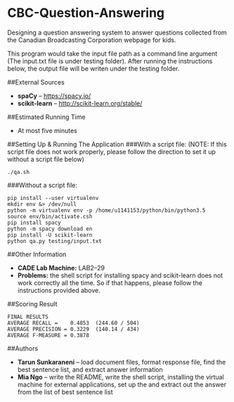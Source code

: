 # CBC-Question-Answering
Designing a question answering system to answer questions collected from the Canadian Broadcasting Corporation webpage for kids.

This program would take the input file path as a command line argument (The input.txt file is under testing folder). After running the instructions below, the output file will be writen under the testing folder.

##External Sources
* **spaCy** – https://spacy.io/
* **scikit-learn** – http://scikit-learn.org/stable/

##Estimated Running Time
* At most five minutes 

##Setting Up & Running The Application
###With a script file: 
(NOTE: If this script file does not work properly, please follow the direction to set it up without a script file below)

``./qa.sh``

###Without a script file: 
````
pip install --user virtualenv
mkdir env &> /dev/null
python -m virtualenv env -p /home/u1141153/python/bin/python3.5
source env/bin/activate.csh
pip install spacy
python -m spacy download en
pip install -U scikit-learn
python qa.py testing/input.txt
````

##Other Information
* **CADE Lab Machine:** LAB2–29
* **Problems:** the shell script for installing spacy and scikit-learn does not work correctly all the time. So if that happens, please follow the instructions provided above.

##Scoring Result
````
FINAL RESULTS
AVERAGE RECALL =    0.4853  (244.60 / 504)
AVERAGE PRECISION = 0.3229  (140.14 / 434)
AVERAGE F-MEASURE = 0.3878
````


##Authors
* **Tarun Sunkaraneni** – load document files, format response file, find the best sentence list, and extract answer information
* **Mia Ngo** – write the README, write the shell script, installing the virtual machine for external applications, set up the and extract out the answer from the list of best sentence list

